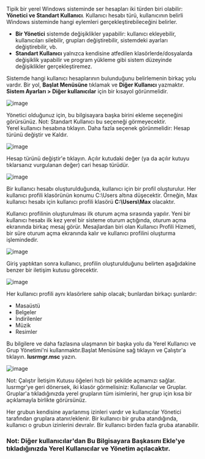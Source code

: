 Tipik bir yerel Windows sisteminde ser hesapları iki türden biri olabilir: **Yönetici ve Standart Kullanıcı**.
Kullanıcı hesabı türü, kullanıcının belirli Windows sisteminde hangi eylemleri gerçekleştirebileceğini belirler.
* **Bir Yönetici** sistemde değişiklikler yapabilir: kullanıcı ekleyebilir, kullanıcıları silebilir, grupları değiştirebilir, sistemdeki ayarları değiştirebilir, vb.
* **Standart Kullanıcı** yalnızca kendisine atfedilen klasörlerde/dosyalarda değişiklik yapabilir ve program yükleme gibi sistem düzeyinde değişiklikler gerçekleştiremez.

Sistemde hangi kullanıcı hesaplarının bulunduğunu belirlemenin birkaç yolu vardır. Bir yol, **Başlat Menüsüne** tıklamak ve **Diğer Kullanıcı** yazmaktır. **Sistem Ayarları > Diğer kullanıcılar** için bir kısayol görünmelidir.

![image](https://github.com/user-attachments/assets/aa2e088b-ade2-4d9d-87b6-33207da306d7)

Yönetici olduğunuz için, bu bilgisayara başka birini ekleme seçeneğini görürsünüz. Not: Standart Kullanıcı bu seçeneği görmeyecektir.   
Yerel kullanıcı hesabına tıklayın. Daha fazla seçenek görünmelidir: Hesap türünü değiştir ve Kaldır.

![image](https://github.com/user-attachments/assets/73ca92eb-3ad2-4c6a-8283-dc89507479a2)

Hesap türünü değiştir'e tıklayın. Açılır kutudaki değer (ya da açılır kutuyu tıklarsanız vurgulanan değer) cari hesap türüdür.

![image](https://github.com/user-attachments/assets/00c179e8-b7ad-4dad-9930-d2e4bb1ae4a1)

Bir kullanıcı hesabı oluşturulduğunda, kullanıcı için bir profil oluşturulur. Her kullanıcı profili klasörünün konumu C:\Users altına düşecektir. Örneğin, Max kullanıcı hesabı için kullanıcı profili klasörü **C:\Users\Max** olacaktır.

Kullanıcı profilinin oluşturulması ilk oturum açma sırasında yapılır. Yeni bir kullanıcı hesabı ilk kez yerel bir sisteme oturum açtığında, oturum açma ekranında birkaç mesaj görür. Mesajlardan biri olan Kullanıcı Profili Hizmeti, bir süre oturum açma ekranında kalır ve kullanıcı profilini oluşturma işlemindedir. 

![image](https://github.com/user-attachments/assets/400402ee-30fd-4f6e-8231-458c48542dd1)

Giriş yaptıktan sonra kullanıcı, profilin oluşturulduğunu belirten aşağıdakine benzer bir iletişim kutusu görecektir.

![image](https://github.com/user-attachments/assets/3d38e54b-131b-4fe6-ade4-d56120df8ba1)

Her kullanıcı profili aynı klasörlere sahip olacak; bunlardan birkaçı şunlardır:

* Masaüstü
* Belgeler
* İndirilenler
* Müzik
* Resimler

Bu bilgilere ve daha fazlasına ulaşmanın bir başka yolu da Yerel Kullanıcı ve Grup Yönetimi'ni kullanmaktır.Başlat Menüsüne sağ tıklayın ve Çalıştır'a tıklayın. **lusrmgr.msc** yazın. 

![image](https://github.com/user-attachments/assets/5fa91ae8-70c4-4cd6-a1c3-e8d1515e305a)

Not: Çalıştır İletişim Kutusu öğeleri hızlı bir şekilde açmamızı sağlar.  lusrmgr'ye geri dönersek, iki klasör görmelisiniz: Kullanıcılar ve Gruplar.
Gruplar'a tıkladığınızda yerel grupların tüm isimlerini, her grup için kısa bir açıklamayla birlikte görürsünüz.

Her grubun kendisine ayarlanmış izinleri vardır ve kullanıcılar Yönetici tarafından gruplara atanır/eklenir. Bir kullanıcı bir gruba atandığında, kullanıcı o grubun izinlerini devralır. Bir kullanıcı birden fazla gruba atanabilir.

### Not: Diğer kullanıcılar'dan Bu Bilgisayara Başkasını Ekle'ye tıkladığınızda Yerel Kullanıcılar ve Yönetim açılacaktır.
